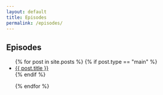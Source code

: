 ```yaml
---
layout: default
title: Episodes
permalink: /episodes/
---
```


<div class = "episodes">

<h2> Episodes </h2>
<ul>
{% for post in site.posts %}    
    {% if post.type == "main" %}
        <li>
            <a href="{{ post.url }}"> {{ post.title }} </a>
        </li>
    {% endif %}

{% endfor %}

</ul>

</div>
